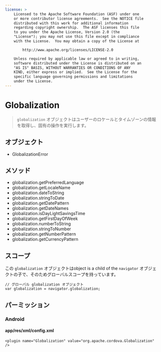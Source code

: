 ```yaml
---
license: >
    Licensed to the Apache Software Foundation (ASF) under one
    or more contributor license agreements.  See the NOTICE file
    distributed with this work for additional information
    regarding copyright ownership.  The ASF licenses this file
    to you under the Apache License, Version 2.0 (the
    "License"); you may not use this file except in compliance
    with the License.  You may obtain a copy of the License at

        http://www.apache.org/licenses/LICENSE-2.0

    Unless required by applicable law or agreed to in writing,
    software distributed under the License is distributed on an
    "AS IS" BASIS, WITHOUT WARRANTIES OR CONDITIONS OF ANY
    KIND, either express or implied.  See the License for the
    specific language governing permissions and limitations
    under the License.
---
```


Globalization
======

> `globalization` オブジェクトはユーザーのロケールとタイムゾーンの情報を取得し、固有の操作を実行します。

オブジェクト
-------

- GlobalizationError

メソッド
-------

- globalization.getPreferredLanguage
- globalization.getLocaleName
- globalization.dateToString
- globalization.stringToDate
- globalization.getDatePattern
- globalization.getDateNames
- globalization.isDayLightSavingsTime
- globalization.getFirstDayOfWeek
- globalization.numberToString
- globalization.stringToNumber
- globalization.getNumberPattern
- globalization.getCurrencyPattern

スコープ
--------------

この `globalization` オブジェクトはobject is a child of the `navigator` オブジェクトの子で、そのためグローバルスコープを持っています。

    // グローバル globalization オブジェクト
    var globalization = navigator.globalization;

パーミッション
-----------

### Android

#### app/res/xml/config.xml

    <plugin name="Globalization" value="org.apache.cordova.Globalization" />
